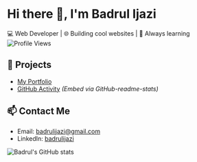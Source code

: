 # Hi there 👋, I'm Badrul Ijazi

💻 Web Developer | 🌐 Building cool websites | 🚀 Always learning
![Profile Views](https://komarev.com/ghpvc/?username=D4NG02&label=Profile%20views&color=0e75b6&style=flat)

## 🚀 Projects
- [My Portfolio](https://badrulijazi.com/)
- [GitHub Activity](#) _(Embed via GitHub-readme-stats)_

## 📫 Contact Me
- Email: badrulijazi@gmail.com
- LinkedIn: [badrulijazi](www.linkedin.com/in/badrulijazi)

![Badrul's GitHub stats](https://github-readme-stats.vercel.app/api?username=D4NG02&show_icons=true)
